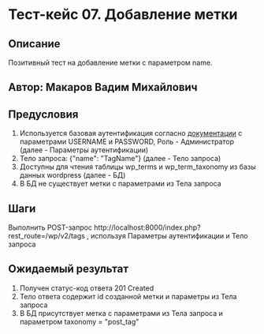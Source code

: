 # Тест-кейс 07. Добавление метки

## Описание
Позитивный тест на добавление метки с параметром name.

## Автор: Макаров Вадим Михайлович

## Предусловия
1) Используется базовая аутентификация согласно 
[документации](https://developer.wordpress.org/rest-api/using-the-rest-api/authentication/#basic-authentication-with-application-passwords)
с параметрами USERNAME и PASSWORD, Роль - Администратор (далее - Параметры аутентификации)
2) Тело запроса: {"name": "TagName"} (далее - Тело запроса)
3) Доступны для чтения таблицы wp_terms и wp_term_taxonomy из базы данных wordpress (далее - БД)
4) В БД не существует метки с параметрами из Тела запроса


## Шаги
Выполнить POST-запрос http://localhost:8000/index.php?rest_route=/wp/v2/tags , используя Параметры аутентификации и Тело запроса


## Ожидаемый результат
1) Получен статус-код ответа 201 Created
2) Тело ответа содержит id созданной метки и параметры из Тела запроса
3) В БД присутствует метка с параметрами из Тела запроса и параметром taxonomy = "post_tag"